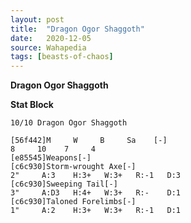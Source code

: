 ```yaml
---
layout: post
title:  "Dragon Ogor Shaggoth"
date:   2020-12-05
source: Wahapedia
tags: [beasts-of-chaos]
---
```


**Dragon Ogor Shaggoth**

**Stat Block**
```
10/10 Dragon Ogor Shaggoth
```

```
[56f442]M     W     B     Sa    [-]
8     10    7     4     
[e85545]Weapons[-]
[c6c930]Storm-wrought Axe[-]
2"     A:3    H:3+   W:3+   R:-1   D:3   
[c6c930]Sweeping Tail[-]
3"     A:D3   H:4+   W:3+   R:-    D:1   
[c6c930]Taloned Forelimbs[-]
1"     A:2    H:3+   W:3+   R:-1   D:1   
```


